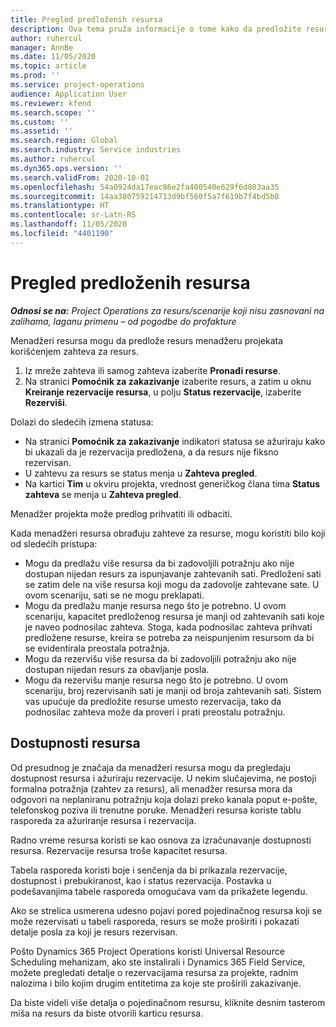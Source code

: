 ```yaml
---
title: Pregled predloženih resursa
description: Ova tema pruža informacije o tome kako da predložite resurse za projekte.
author: ruhercul
manager: AnnBe
ms.date: 11/05/2020
ms.topic: article
ms.prod: ''
ms.service: project-operations
audience: Application User
ms.reviewer: kfend
ms.search.scope: ''
ms.custom: ''
ms.assetid: ''
ms.search.region: Global
ms.search.industry: Service industries
ms.author: ruhercul
ms.dyn365.ops.version: ''
ms.search.validFrom: 2020-10-01
ms.openlocfilehash: 54a0924da17eac86e2fa400540e629f6d803aa35
ms.sourcegitcommit: 14aa380759214713d9bf560f5a7f619b7f4bd5b8
ms.translationtype: HT
ms.contentlocale: sr-Latn-RS
ms.lasthandoff: 11/05/2020
ms.locfileid: "4401190"
---
```

# <a name="review-proposed-resources"></a>Pregled predloženih resursa

_**Odnosi se na:** Project Operations za resurs/scenarije koji nisu zasnovani na zalihama, laganu primenu – od pogodbe do profakture_

Menadžeri resursa mogu da predlože resurs menadžeru projekata korišćenjem zahteva za resurs.

1. Iz mreže zahteva ili samog zahteva izaberite **Pronađi resurse**.
2. Na stranici **Pomoćnik za zakazivanje** izaberite resurs, a zatim u oknu **Kreiranje rezervacije resursa**, u polju **Status rezervacije**, izaberite **Rezerviši**.

Dolazi do sledećih izmena statusa:

- Na stranici **Pomoćnik za zakazivanje** indikatori statusa se ažuriraju kako bi ukazali da je rezervacija predložena, a da resurs nije fiksno rezervisan.
- U zahtevu za resurs se status menja u **Zahteva pregled**.
- Na kartici **Tim** u okviru projekta, vrednost generičkog člana tima **Status zahteva** se menja u **Zahteva pregled**.

Menadžer projekta može predlog prihvatiti ili odbaciti.

Kada menadžeri resursa obrađuju zahteve za resurse, mogu koristiti bilo koji od sledećih pristupa:

- Mogu da predlažu više resursa da bi zadovoljili potražnju ako nije dostupan nijedan resurs za ispunjavanje zahtevanih sati. Predloženi sati se zatim dele na više resursa koji mogu da zadovolje zahtevane sate. U ovom scenariju, sati se ne mogu preklapati.
- Mogu da predlažu manje resursa nego što je potrebno. U ovom scenariju, kapacitet predloženog resursa je manji od zahtevanih sati koje je naveo podnosilac zahteva. Stoga, kada podnosilac zahteva prihvati predložene resurse, kreira se potreba za neispunjenim resursom da bi se evidentirala preostala potražnja.
- Mogu da rezervišu više resursa da bi zadovoljili potražnju ako nije dostupan nijedan resurs za obavljanje posla.
- Mogu da rezervišu manje resursa nego što je potrebno. U ovom scenariju, broj rezervisanih sati je manji od broja zahtevanih sati. Sistem vas upućuje da predložite resurse umesto rezervacija, tako da podnosilac zahteva može da proveri i prati preostalu potražnju.

## <a name="resource-availability"></a>Dostupnosti resursa

Od presudnog je značaja da menadžeri resursa mogu da pregledaju dostupnost resursa i ažuriraju rezervacije. U nekim slučajevima, ne postoji formalna potražnja (zahtev za resurs), ali menadžer resursa mora da odgovori na neplaniranu potražnju koja dolazi preko kanala poput e-pošte, telefonskog poziva ili trenutne poruke. Menadžeri resursa koriste tablu rasporeda za ažuriranje resursa i rezervacija.

Radno vreme resursa koristi se kao osnova za izračunavanje dostupnosti resursa. Rezervacije resursa troše kapacitet resursa.

Tabela rasporeda koristi boje i senčenja da bi prikazala rezervacije, dostupnost i prebukiranost, kao i status rezervacija. Postavka u podešavanjima tabele rasporeda omogućava vam da prikažete legendu.

Ako se strelica usmerena udesno pojavi pored pojedinačnog resursa koji se može rezervisati u tabeli rasporeda, resurs se može proširiti i pokazati detalje posla za koji je resurs rezervisan.

Pošto Dynamics 365 Project Operations koristi Universal Resource Scheduling mehanizam, ako ste instalirali i Dynamics 365 Field Service, možete pregledati detalje o rezervacijama resursa za projekte, radnim nalozima i bilo kojim drugim entitetima za koje ste proširili zakazivanje.

Da biste videli više detalja o pojedinačnom resursu, kliknite desnim tasterom miša na resurs da biste otvorili karticu resursa.

